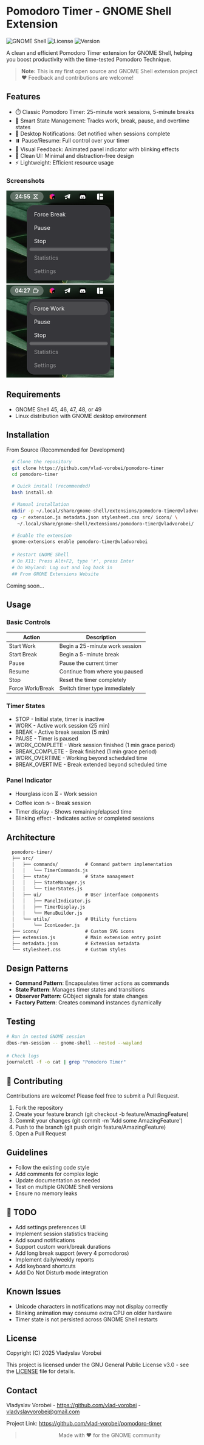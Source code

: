 # Pomodoro Timer - GNOME Shell Extension

![GNOME Shell](https://img.shields.io/badge/GNOME_Shell-45%2B-4A86CF?logo=gnome&logoColor=white)
![License](https://img.shields.io/badge/License-GPL%20v3-blue.svg)
![Version](https://img.shields.io/badge/Version-0.0.1-green.svg)

A clean and efficient Pomodoro Timer extension for GNOME Shell, helping you boost productivity with the time-tested Pomodoro Technique.

> **Note:** This is my first open source and GNOME Shell extension project ❤️ Feedback and contributions are welcome!

## Features
- ⏱️ Classic Pomodoro Timer: 25-minute work sessions, 5-minute breaks
- 🎯 Smart State Management: Tracks work, break, pause, and overtime states
- 🔔 Desktop Notifications: Get notified when sessions complete
- ⏸️ Pause/Resume: Full control over your timer
- 💫 Visual Feedback: Animated panel indicator with blinking effects
- 🎨 Clean UI: Minimal and distraction-free design
- ⚡ Lightweight: Efficient resource usage

### Screenshots
![img_3.png](docs/screenshots/img_1.png)
![img_2.png](docs/screenshots/img_2.png)


## Requirements

- GNOME Shell 45, 46, 47, 48, or 49
- Linux distribution with GNOME desktop environment

## Installation

From Source (Recommended for Development)

```bash
  # Clone the repository
  git clone https://github.com/vlad-vorobei/pomodoro-timer
  cd pomodoro-timer
```
```bash
  # Quick install (recommended)
  bash install.sh 
```
```bash
  # Manual installation
  mkdir -p ~/.local/share/gnome-shell/extensions/pomodoro-timer@vladvorobei
  cp -r extension.js metadata.json stylesheet.css src/ icons/ \
    ~/.local/share/gnome-shell/extensions/pomodoro-timer@vladvorobei/
```
```bash
  # Enable the extension
  gnome-extensions enable pomodoro-timer@vladvorobei
  
  # Restart GNOME Shell
  # On X11: Press Alt+F2, type 'r', press Enter
  # On Wayland: Log out and log back in
  ## From GNOME Extensions Website
```

Coming soon...

## Usage

### Basic Controls

| Action            | Description                    |
|-------------------|--------------------------------|
| Start Work        | Begin a 25-minute work session | 
| Start Break       | Begin a 5-minute break         |
| Pause             | Pause the current timer        |
| Resume            | Continue from where you paused |
| Stop              | Reset the timer completely     |
| Force Work/Break  | Switch timer type immediately  |

### Timer States
- STOP - Initial state, timer is inactive
- WORK - Active work session (25 min)
- BREAK - Active break session (5 min)
- PAUSE - Timer is paused
- WORK_COMPLETE - Work session finished (1 min grace period)
- BREAK_COMPLETE - Break finished (1 min grace period)
- WORK_OVERTIME - Working beyond scheduled time
- BREAK_OVERTIME - Break extended beyond scheduled time

### Panel Indicator

- Hourglass icon ⏳ - Work session
- Coffee icon ☕ - Break session
- Timer display - Shows remaining/elapsed time
- Blinking effect - Indicates active or completed sessions

## Architecture

```text
  pomodoro-timer/
  ├── src/
  │   ├── commands/          # Command pattern implementation
  │   │   └── TimerCommands.js
  │   ├── state/             # State management
  │   │   ├── StateManager.js
  │   │   └── timerStates.js
  │   ├── ui/                # User interface components
  │   │   ├── PanelIndicator.js
  │   │   ├── TimerDisplay.js
  │   │   └── MenuBuilder.js
  │   └── utils/             # Utility functions
  │       └── IconLoader.js
  ├── icons/                 # Custom SVG icons
  ├── extension.js           # Main extension entry point
  ├── metadata.json          # Extension metadata
  └── stylesheet.css         # Custom styles
```

## Design Patterns
 
- **Command Pattern**: Encapsulates timer actions as commands
- **State Pattern**: Manages timer states and transitions
- **Observer Pattern**: GObject signals for state changes
- **Factory Pattern**: Creates command instances dynamically

## Testing

```bash
# Run in nested GNOME session
dbus-run-session -- gnome-shell --nested --wayland

# Check logs
journalctl -f -o cat | grep "Pomodoro Timer"
```
## 🤝 Contributing

Contributions are welcome! Please feel free to submit a Pull Request.

1. Fork the repository
2. Create your feature branch (git checkout -b feature/AmazingFeature)
3. Commit your changes (git commit -m 'Add some AmazingFeature')
4. Push to the branch (git push origin feature/AmazingFeature)
5. Open a Pull Request

## Guidelines


- Follow the existing code style
- Add comments for complex logic
- Update documentation as needed
- Test on multiple GNOME Shell versions
- Ensure no memory leaks

## 📝 TODO


- Add settings preferences UI
- Implement session statistics tracking
- Add sound notifications
- Support custom work/break durations
- Add long break support (every 4 pomodoros)
- Implement daily/weekly reports
- Add keyboard shortcuts
- Add Do Not Disturb mode integration

## Known Issues

- Unicode characters in notifications may not display correctly
- Blinking animation may consume extra CPU on older hardware
- Timer state is not persisted across GNOME Shell restarts

## License

Copyright (C) 2025 Vladyslav Vorobei

This project is licensed under the GNU General Public License v3.0 - see the [LICENSE](LICENSE) file for details.

## Contact

Vladyslav Vorobei - https://github.com/vlad-vorobei - vladyslavvorobei@gmail.com

Project Link: https://github.com/vlad-vorobei/pomodoro-timer

 
> <p align="center">
>  Made with ❤️ for the GNOME community
> </p>
